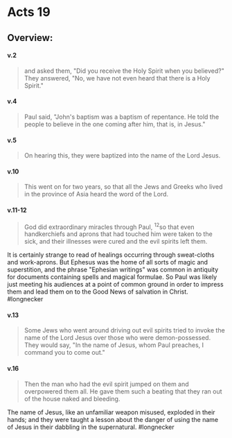 # Acts 19

## Overview:


#### v.2
>and asked them, "Did you receive the Holy Spirit when you believed?" They answered, "No, we have not even heard that there is a Holy Spirit."

#### v.4
>Paul said, "John's baptism was a baptism of repentance. He told the people to believe in the one coming after him, that is, in Jesus."

#### v.5
>On hearing this, they were baptized into the name of the Lord Jesus.

#### v.10
>This went on for two years, so that all the Jews and Greeks who lived in the province of Asia heard the word of the Lord.

#### v.11-12
>God did extraordinary miracles through Paul, <sup>12</sup>so that even handkerchiefs and aprons that had touched him were taken to the sick, and their illnesses were cured and the evil spirits left them.

It is certainly strange to read of healings occurring through sweat-cloths and work-aprons. But Ephesus was the home of all sorts of magic and superstition, and the phrase "Ephesian writings" was common in antiquity for documents containing spells and magical formulae. So Paul was likely just meeting his audiences at a point of common ground in order to impress them and lead them on to the Good News of salvation in Christ.
#longnecker 

#### v.13
>Some Jews who went around driving out evil spirits tried to invoke the name of the Lord Jesus over those who were demon-possessed. They would say, "In the name of Jesus, whom Paul preaches, I command you to come out."

#### v.16
>Then the man who had the evil spirit jumped on them and overpowered them all. He gave them such a beating that they ran out of the house naked and bleeding.

The name of Jesus, like an unfamiliar weapon misused, exploded in their hands; and they were taught a lesson about the danger of using the name of Jesus in their dabbling in the supernatural.
#longnecker 

